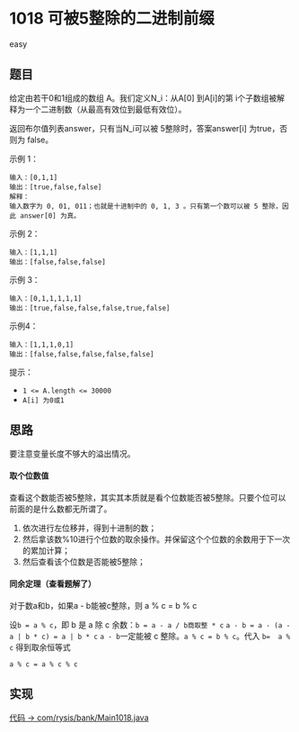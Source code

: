 # 1018 可被5整除的二进制前缀

easy

## 题目

给定由若干0和1组成的数组 A。我们定义N_i：从A[0] 到A[i]的第 i个子数组被解释为一个二进制数（从最高有效位到最低有效位）。

返回布尔值列表answer，只有当N_i可以被 5整除时，答案answer[i] 为true，否则为 false。

示例 1：
```
输入：[0,1,1]
输出：[true,false,false]
解释：
输入数字为 0, 01, 011；也就是十进制中的 0, 1, 3 。只有第一个数可以被 5 整除，因此 answer[0] 为真。
```

示例 2：
```
输入：[1,1,1]
输出：[false,false,false]
```

示例 3：
```
输入：[0,1,1,1,1,1]
输出：[true,false,false,false,true,false]
```

示例4：
```
输入：[1,1,1,0,1]
输出：[false,false,false,false,false]
```

提示：
- `1 <= A.length <= 30000`
- `A[i] 为0或1`

## 思路

要注意变量长度不够大的溢出情况。

#### 取个位数值

查看这个数能否被5整除，其实其本质就是看个位数能否被5整除。只要个位可以前面的是什么数都无所谓了。

1. 依次进行左位移并，得到十进制的数；
2. 然后拿该数%10进行个位数的取余操作。并保留这个个位数的余数用于下一次的累加计算；
3. 然后查看该个位数是否能被5整除；

#### 同余定理（查看题解了）

对于数a和b，如果a - b能被c整除，则 a % c = b % c

设`b = a % c`，即 b 是 a 除 c 余数：`b = a - a / b商取整 * c`
`a - b = a - (a - a | b * c) = a | b * c`
`a - b`一定能被 c 整除。`a % c = b % c`。代入 `b=  a % c` 得到取余恒等式

`a % c = a % c % c`

## 实现

[代码 -> com/rysis/bank/Main1018.java](../../src/com/rysis/bank/Main1018.java)